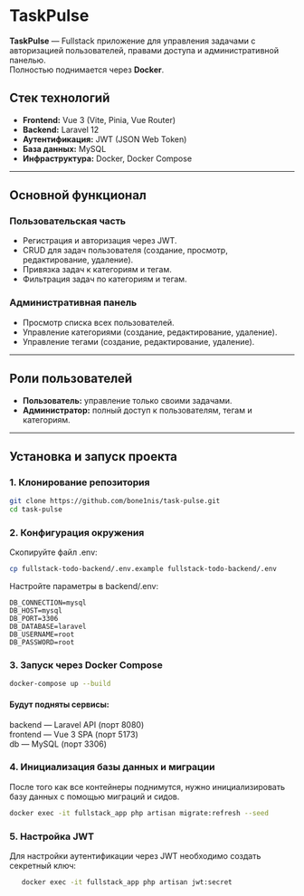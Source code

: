 # TaskPulse

**TaskPulse** — Fullstack приложение для управления задачами с авторизацией пользователей, правами доступа и
административной панелью.  
Полностью поднимается через **Docker**.

## Стек технологий

- **Frontend:** Vue 3 (Vite, Pinia, Vue Router)
- **Backend:** Laravel 12
- **Аутентификация:** JWT (JSON Web Token)
- **База данных:** MySQL
- **Инфраструктура:** Docker, Docker Compose

---

## Основной функционал

### Пользовательская часть

- Регистрация и авторизация через JWT.
- CRUD для задач пользователя (создание, просмотр, редактирование, удаление).
- Привязка задач к категориям и тегам.
- Фильтрация задач по категориям и тегам.

### Административная панель

- Просмотр списка всех пользователей.
- Управление категориями (создание, редактирование, удаление).
- Управление тегами (создание, редактирование, удаление).

---

## Роли пользователей

- **Пользователь:** управление только своими задачами.
- **Администратор:** полный доступ к пользователям, тегам и категориям.

---

## Установка и запуск проекта

### 1. Клонирование репозитория

```bash
git clone https://github.com/bone1nis/task-pulse.git
cd task-pulse
```

### 2. Конфигурация окружения

Скопируйте файл .env:

```bash
cp fullstack-todo-backend/.env.example fullstack-todo-backend/.env
```

Настройте параметры в backend/.env:

```
DB_CONNECTION=mysql
DB_HOST=mysql
DB_PORT=3306
DB_DATABASE=laravel
DB_USERNAME=root
DB_PASSWORD=root
```

### 3. Запуск через Docker Compose

```bash
docker-compose up --build
```

#### Будут подняты сервисы:

backend — Laravel API (порт 8080)  
frontend — Vue 3 SPA (порт 5173)  
db — MySQL (порт 3306)

### 4. Инициализация базы данных и миграции

После того как все контейнеры поднимутся, нужно инициализировать базу данных с помощью миграций и сидов.

```bash
docker exec -it fullstack_app php artisan migrate:refresh --seed
```

### 5. Настройка JWT

Для настройки аутентификации через JWT необходимо создать секретный ключ:

```bash
   docker exec -it fullstack_app php artisan jwt:secret
```